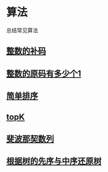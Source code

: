 # 算法 

总结常见算法

## [整数的补码](https://github.com/fizzse/algorithm/blob/master/bitmap.c)

## [整数的原码有多少个1](https://github.com/fizzse/algorithm/blob/master/1.go)

## [简单排序]() 

## [topK]() 

## [斐波那契数列](https://github.com/fizzse/algorithm/blob/master/fibonacci.go) 

## [根据树的先序与中序还原树](https://github.com/fizzse/algorithm/blob/master/tree.go)

